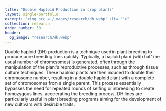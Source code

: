 ```yaml
---
title: "Double Haploid Production in crop plants"
layout: single-portfolio
excerpt: "<img src ='/images/research/dh.webp' alt= ''>"
collection: research
order_number: 30
header: 
  og_image: "research/dh.webp"
---
```


Double haploid (DH) production is a technique used in plant breeding to produce pure breeding lines quickly. Typically, a haploid plant (with half the usual number of chromosomes) is generated, often through the manipulation of the plant's reproductive processes, such as through tissue culture techniques. These haploid plants are then induced to double their chromosome number, resulting in a double haploid plant with a complete set of chromosomes from a single parent. This process essentially bypasses the need for repeated rounds of selfing or inbreeding to create homozygous lines, accelerating the breeding process. DH lines are particularly useful in plant breeding programs aiming for the development of new cultivars with desirable traits.